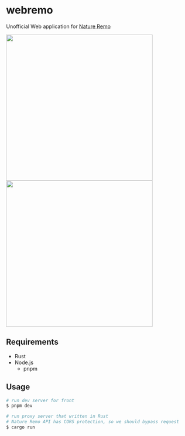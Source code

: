 # webremo
Unofficial Web application for [Nature Remo](https://nature.global/nature-remo/)

<p float="left">
  <img src="https://i.gyazo.com/fa171be89288ff94c82d1c5cba58abf8.png" width="400" />
  <img src="https://i.gyazo.com/ca229dc415ac52410d2d69ef6da83b02.png" width="400" /> 
</p>

## Requirements
- Rust
- Node.js
  - pnpm

## Usage

```sh
# run dev server for front
$ pnpm dev

# run proxy server that written in Rust
# Nature Remo API has CORS protection, so we should bypass request
$ cargo run
```
